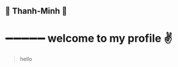 :facepunch: Thanh-Minh :facepunch:
---------------
# :heavy_minus_sign::heavy_minus_sign::heavy_minus_sign::heavy_minus_sign::heavy_minus_sign: welcome to my profile :v:


> hello

